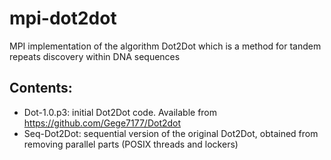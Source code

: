 # mpi-dot2dot

MPI implementation of the algorithm Dot2Dot which is a method for tandem repeats discovery within DNA sequences

## Contents:

- Dot-1.0.p3: initial Dot2Dot code. Available from https://github.com/Gege7177/Dot2dot 
- Seq-Dot2Dot: sequential version of the original Dot2Dot, obtained from removing parallel parts (POSIX threads and lockers)